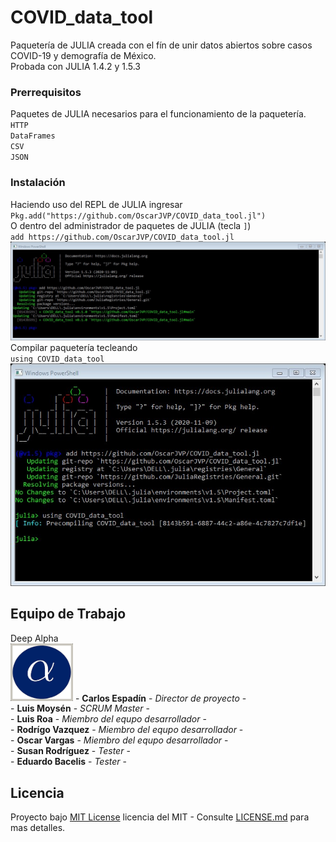 # COVID_data_tool
Paquetería de JULIA creada con el fín de unir datos abiertos sobre casos COVID-19 y demografía de México.\
Probada con JULIA 1.4.2 y 1.5.3

### Prerrequisitos
Paquetes de JULIA necesarios para el funcionamiento de la paquetería.\
    `HTTP`\
    `DataFrames`\
    `CSV`\
    `JSON`

### Instalación
Haciendo uso del REPL de JULIA ingresar\
    `Pkg.add("https://github.com/OscarJVP/COVID_data_tool.jl")`\
O dentro del administrador de paquetes de JULIA (tecla `]`)\
    `add https://github.com/OscarJVP/COVID_data_tool.jl`\
    ![](images/instalacion_1.jpg)
Compilar paquetería tecleando\
    `using COVID_data_tool`
    ![](images/instalacion_2.jpg)

## Equipo de Trabajo
Deep Alpha\
<img src="images/deep_alpha.jpg" width="100">
    - **Carlos Espadín** - *Director de proyecto* -\
    - **Luis Moysén** - *SCRUM Master* -\
    - **Luis Roa** - *Miembro del equpo desarrollador* -\
    - **Rodrígo Vazquez** - *Miembro del equpo desarrollador* -\
    - **Oscar Vargas** - *Miembro del equpo desarrollador* -\
    - **Susan Rodríguez** - *Tester* -\
    - **Eduardo Bacelis** - *Tester* -

## Licencia
Proyecto bajo [MIT License](LICENSE.md) licencia del MIT - Consulte [LICENSE.md](LICENSE.md) para mas detalles.
